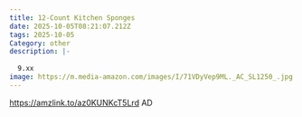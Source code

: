 ```yaml
---
title: 12-Count Kitchen Sponges
date: 2025-10-05T08:21:07.212Z
tags: 2025-10-05
Category: other
description: |-
  
  9.xx
image: https://m.media-amazon.com/images/I/71VDyVep9ML._AC_SL1250_.jpg
---
```

https://amzlink.to/az0KUNKcT5Lrd
AD